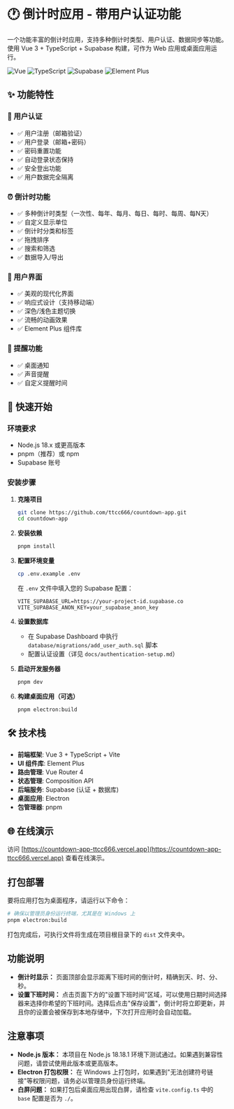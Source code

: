 # 🕐 倒计时应用 - 带用户认证功能

一个功能丰富的倒计时应用，支持多种倒计时类型、用户认证、数据同步等功能。使用 Vue 3 + TypeScript + Supabase 构建，可作为 Web 应用或桌面应用运行。

![Vue](https://img.shields.io/badge/Vue-3.5.17-4FC08D?style=flat-square&logo=vue.js)
![TypeScript](https://img.shields.io/badge/TypeScript-5.8.3-3178C6?style=flat-square&logo=typescript)
![Supabase](https://img.shields.io/badge/Supabase-Latest-3ECF8E?style=flat-square&logo=supabase)
![Element Plus](https://img.shields.io/badge/Element%20Plus-2.10.2-409EFF?style=flat-square)

## ✨ 功能特性

### 🔐 用户认证
- ✅ 用户注册（邮箱验证）
- ✅ 用户登录（邮箱+密码）
- ✅ 密码重置功能
- ✅ 自动登录状态保持
- ✅ 安全登出功能
- ✅ 用户数据完全隔离

### ⏰ 倒计时功能
- ✅ 多种倒计时类型（一次性、每年、每月、每日、每时、每周、每N天）
- ✅ 自定义显示单位
- ✅ 倒计时分类和标签
- ✅ 拖拽排序
- ✅ 搜索和筛选
- ✅ 数据导入/导出

### 🎨 用户界面
- ✅ 美观的现代化界面
- ✅ 响应式设计（支持移动端）
- ✅ 深色/浅色主题切换
- ✅ 流畅的动画效果
- ✅ Element Plus 组件库

### 🔔 提醒功能
- ✅ 桌面通知
- ✅ 声音提醒
- ✅ 自定义提醒时间

## 🚀 快速开始

### 环境要求

- Node.js 18.x 或更高版本
- pnpm（推荐）或 npm
- Supabase 账号

### 安装步骤

1. **克隆项目**
   ```bash
   git clone https://github.com/ttcc666/countdown-app.git
   cd countdown-app
   ```

2. **安装依赖**
   ```bash
   pnpm install
   ```

3. **配置环境变量**
   ```bash
   cp .env.example .env
   ```

   在 `.env` 文件中填入您的 Supabase 配置：
   ```env
   VITE_SUPABASE_URL=https://your-project-id.supabase.co
   VITE_SUPABASE_ANON_KEY=your_supabase_anon_key
   ```

4. **设置数据库**
   - 在 Supabase Dashboard 中执行 `database/migrations/add_user_auth.sql` 脚本
   - 配置认证设置（详见 `docs/authentication-setup.md`）

5. **启动开发服务器**
   ```bash
   pnpm dev
   ```

6. **构建桌面应用（可选）**
   ```bash
   pnpm electron:build
   ```

## 🛠️ 技术栈

- **前端框架**: Vue 3 + TypeScript + Vite
- **UI 组件库**: Element Plus
- **路由管理**: Vue Router 4
- **状态管理**: Composition API
- **后端服务**: Supabase (认证 + 数据库)
- **桌面应用**: Electron
- **包管理器**: pnpm

## 🌐 在线演示

访问 [https://countdown-app-ttcc666.vercel.app](https://countdown-app-ttcc666.vercel.app) 查看在线演示。

## 打包部署

要将应用打包为桌面程序，请运行以下命令：

```bash
# 确保以管理员身份运行终端，尤其是在 Windows 上
pnpm electron:build
```

打包完成后，可执行文件将生成在项目根目录下的 `dist` 文件夹中。

## 功能说明

- **倒计时显示：** 页面顶部会显示距离下班时间的倒计时，精确到天、时、分、秒。
- **设置下班时间：** 点击页面下方的"设置下班时间"区域，可以使用日期时间选择器来选择你希望的下班时间。选择后点击"保存设置"，倒计时将立即更新，并且你的设置会被保存到本地存储中，下次打开应用时会自动加载。

## 注意事项

- **Node.js 版本：** 本项目在 Node.js 18.18.1 环境下测试通过。如果遇到兼容性问题，请尝试使用此版本或更高版本。
- **Electron 打包权限：** 在 Windows 上打包时，如果遇到"无法创建符号链接"等权限问题，请务必以管理员身份运行终端。
- **白屏问题：** 如果打包后桌面应用出现白屏，请检查 `vite.config.ts` 中的 `base` 配置是否为 `./`。